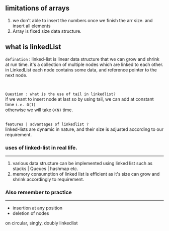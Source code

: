 

## limitations of arrays

1. we don't able to  insert the numbers once we finish the arr size. 
and insert all elements
2. Array is fixed size data structure.

## what is linkedList
`defination` : linked-list is linear data structure
that we can grow and shrink at run time. it's a collection of multiple nodes which are 
linked to each other. <br>
in LinkedList each node contains some data, and reference pointer to the next node.

<br>

`Question : what is the use of tail in linkedlist?` <br>
if we want to insert node at last so by using tail, we can add at 
constant time `i.e. O(1)` <br>
otherwise we will take `O(N)` time.
<br> <br>

`features | advantages of linkedlist ?` <br>
linked-lists are dynamic in nature, and their size is adjusted according to our requirement.

### uses of linked-list in real life.
___
1. various data structure can be implemented using linked list such as stacks | Queues | hashmap etc.
2. memory consumption of linked list is efficient as it's size can grow and shrink accordingly to requirement.

### Also remember to practice
___
* insertion at any position
* deletion of nodes

on circular, singly, doubly linkedlist
